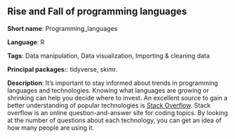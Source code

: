 ## Rise and Fall of programming languages

**Short name**: Programming_languages

**Language**: R

**Tags**: Data manipulation, Data visualization, Importing & cleaning data

**Principal packages:**: tidyverse, skimr.

**Description**: It’s important to stay informed about trends in programming languages and technologies. Knowing what languages are growing or shrinking can help you decide where to invest. An excellent source to gain a better understanding of popular technologies is [Stack Overflow](https://stackoverflow.com/). Stack overflow is an online question-and-answer site for coding topics. By looking at the number of questions about each technology, you can get an idea of how many people are using it.